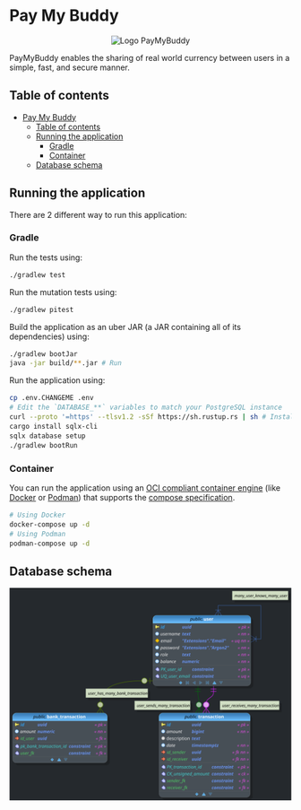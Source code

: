 # Pay My Buddy

<div align="center">
    <img src="./assets/logo.svg" alt="Logo PayMyBuddy" width="10%">
</div>

PayMyBuddy enables the sharing of real world currency between users in a simple, fast, and secure manner.

## Table of contents

- [Pay My Buddy](#pay-my-buddy)
  - [Table of contents](#table-of-contents)
  - [Running the application](#running-the-application)
    - [Gradle](#gradle)
    - [Container](#container)
  - [Database schema](#database-schema)

## Running the application

There are 2 different way to run this application:

### Gradle

Run the tests using:

```sh
./gradlew test
```

Run the mutation tests using:

```sh
./gradlew pitest
```

Build the application as an uber JAR (a JAR containing all of its dependencies) using:

```sh
./gradlew bootJar
java -jar build/**.jar # Run
```

Run the application using:

```sh
cp .env.CHANGEME .env
# Edit the `DATABASE_**` variables to match your PostgreSQL instance
curl --proto '=https' --tlsv1.2 -sSf https://sh.rustup.rs | sh # Install Rust, used to install the migration tool
cargo install sqlx-cli
sqlx database setup
./gradlew bootRun
```

### Container

You can run the application using an [OCI compliant container engine](https://en.wikipedia.org/wiki/Open_Container_Initiative) (like [Docker](https://www.docker.com/) or [Podman](https://podman.io/)) that supports the [compose specification](https://compose-spec.io/).

```sh
# Using Docker
docker-compose up -d
# Using Podman
podman-compose up -d
```

## Database schema

![Schema](./assets/db_physical_schema.svg)
